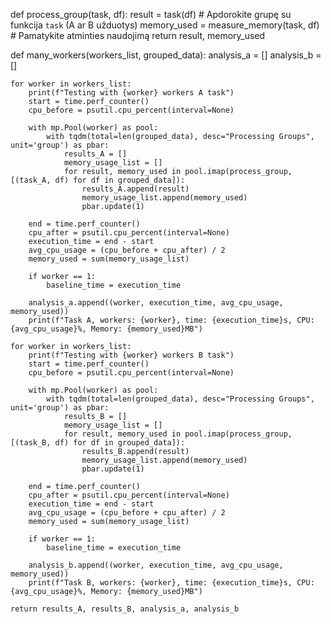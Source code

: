 def process_group(task, df):
    result = task(df)  # Apdorokite grupę su funkcija `task` (A ar B užduotys)
    memory_used = measure_memory(task, df)  # Pamatykite atminties naudojimą
    return result, memory_used

def many_workers(workers_list, grouped_data):
    analysis_a = []
    analysis_b = []

    for worker in workers_list:
        print(f"Testing with {worker} workers A task")
        start = time.perf_counter()
        cpu_before = psutil.cpu_percent(interval=None)

        with mp.Pool(worker) as pool:
            with tqdm(total=len(grouped_data), desc="Processing Groups", unit='group') as pbar:
                results_A = []
                memory_usage_list = []
                for result, memory_used in pool.imap(process_group, [(task_A, df) for df in grouped_data]):
                    results_A.append(result)
                    memory_usage_list.append(memory_used)
                    pbar.update(1)

        end = time.perf_counter()
        cpu_after = psutil.cpu_percent(interval=None)
        execution_time = end - start
        avg_cpu_usage = (cpu_before + cpu_after) / 2
        memory_used = sum(memory_usage_list)

        if worker == 1:
            baseline_time = execution_time

        analysis_a.append((worker, execution_time, avg_cpu_usage, memory_used))
        print(f"Task A, workers: {worker}, time: {execution_time}s, CPU: {avg_cpu_usage}%, Memory: {memory_used}MB")

    for worker in workers_list:
        print(f"Testing with {worker} workers B task")
        start = time.perf_counter()
        cpu_before = psutil.cpu_percent(interval=None)

        with mp.Pool(worker) as pool:
            with tqdm(total=len(grouped_data), desc="Processing Groups", unit='group') as pbar:
                results_B = []
                memory_usage_list = []
                for result, memory_used in pool.imap(process_group, [(task_B, df) for df in grouped_data]):
                    results_B.append(result)
                    memory_usage_list.append(memory_used)
                    pbar.update(1)

        end = time.perf_counter()
        cpu_after = psutil.cpu_percent(interval=None)
        execution_time = end - start
        avg_cpu_usage = (cpu_before + cpu_after) / 2
        memory_used = sum(memory_usage_list)

        if worker == 1:
            baseline_time = execution_time

        analysis_b.append((worker, execution_time, avg_cpu_usage, memory_used))
        print(f"Task B, workers: {worker}, time: {execution_time}s, CPU: {avg_cpu_usage}%, Memory: {memory_used}MB")

    return results_A, results_B, analysis_a, analysis_b
